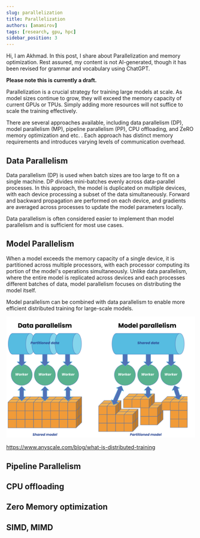 ```yaml
---
slug: parallelization
title: Parallelization
authors: [amamirov]
tags: [research, gpu, hpc]
sidebar_position: 3
---
```


Hi, I am Akhmad. In this post, I share about Parallelization and memory optimization. Rest assured, my content is not AI-generated, though it has been revised for grammar and vocabulary using ChatGPT.

**Please note this is currently a draft.**

Parallelization is a crucial strategy for training large models at scale. As model sizes continue to grow, they will exceed the memory capacity of current GPUs or TPUs. Simply adding more resources will not suffice to scale the training effectively.

There are several approaches available, including data parallelism (DP), model parallelism (MP), pipeline parallelism (PP), CPU offloading, and ZeRO memory optimization and etc. . Each approach has distinct memory requirements and introduces varying levels of communication overhead.

## Data Parallelism

Data parallelism (DP) is used when batch sizes are too large to fit on a single machine. DP divides mini-batches evenly across data-parallel processes. In this approach, the model is duplicated on multiple devices, with each device processing a subset of the data simultaneously. Forward and backward propagation are performed on each device, and gradients are averaged across processes to update the model parameters locally.

Data parallelism is often considered easier to implement than model parallelism and is sufficient for most use cases.

## Model Parallelism

When a model exceeds the memory capacity of a single device, it is partitioned across multiple processors, with each processor computing its portion of the model's operations simultaneously.
Unlike data parallelism, where the entire model is replicated across devices and each processes different batches of data, model parallelism focuses on distributing the model itself.

Model parallelism can be combined with data parallelism to enable more efficient distributed training for large-scale models.

![DP&MP](./data&modelParallelism.png)

https://www.anyscale.com/blog/what-is-distributed-training

## Pipeline Parallelism

## CPU offloading

## Zero Memory optimization

## SIMD, MIMD
